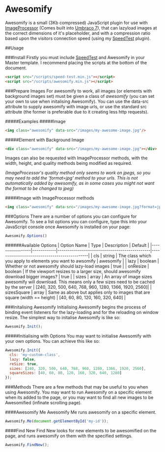 Awesomify
=============

Awesomify is a small (3Kb compressed) JavaScript plugin for use with [ImageProcessor](http://imageprocessor.org/) (Comes built into  [Umbraco 7](http://umbraco.com/)), that can lazyload images at the correct dimensions of it's placeholder, and with a compression ratio based upon the visitors connection speed (using my [SpeedTest](https://github.com/bameyrick/JS-Speed-Test) plugin).

##Usage

###Install
Firstly you must include [SpeedTest](https://github.com/bameyrick/JS-Speed-Test) and Awesomify in your Master template. I recommend placing the scripts at the bottom of the document.

```html
<script src="/scripts/speed-test.min.js"></script>
<script src="/scripts/awesomify.min.js"></script>
```

###Prepare Images
For awesomify to work, all images (or elements with background images set) must be given a class of *awesomify* (you can set your own to use when initalising Awesomify). You can use the data-src attribute to supply awesomify with image urls, or use the standard src attribute (the former is preferable due to it creating less http requests).

#####Examples
#####Image
```html
<img class="awesomify" data-src="/images/my-awesome-image.jpg"/>
```
#####Element with Background Image
```html
<div class="awesomify" data-src="/images/my-awesome-image.jpg"></div>
```

Images can also be requested with ImageProcessor methods, with the width, height, and quality methods being modified as required.

*(ImageProcessor's quality method only seems to work on jpegs, so you may need to add the 'format=jpg' method to your urls. This is not automatically added by awesomify, as in some cases you might not want the format to be changed to jpeg)*

#####Image with ImageProcessor methods
```html
<img class="awesomify" data-src="/images/my-awesome-image.jpg?format=jpg&filter=comic"/>
```

###Options
There are a number of options you can configure for Awesomify. To see a list options you can configure, type this into your JavaScript console once Awesomify is installed on your page:

```javascript
Awesomify.Options()
```

######Available Options
| Option Name     | Type       | Description                                   | Default                                      |
|-----------------|------------|-----------------------------------------------|----------------------------------------------|
| cls             | string     | The class which you apply to elements you want to awsomify | awesomify                       |
| lazy            | boolean    | Whether or not awesomify should lazy-load images | true                                      |
| onResize        | boolean    | If the viewport resizes to a larger size, should awesomify download bigger images? | true    |
| sizes           | array      | An array of image sizes awesomify will download. This means only a few sizes need to be cached by the server | [240, 320, 500, 640, 768, 960, 1280, 1366, 1920, 2560]|
| sizesSquare     | array      | Same as above but applies only to images that are square (width == height) | [40, 60, 80, 120, 160, 320, 640] |


###Initalising Awesomify
Initialising Awesomify begins the process of binding event listeners for the lazy-loading and for the reloading on window resize. The simplest way to initalise Awesomify is like so:
```javascript
Awesomify.Init();
```

#####Initialising with Options
You may want to initialise Awesomify with your own options. You can achieve this like so:

```javascript
Awesomify.Init({
  cls: 'my-custom-class',
  lazy: false,
  reSize: true,
  sizes: [240, 320, 500, 640, 768, 960, 1280, 1366, 1920, 2560],
  squareSizes: [40, 60, 80, 120, 160, 320, 640, 1280]
});
```

###Methods
There are a few methods that may be useful to you when using Awesomify. You may want to run Awesomify on a specific element when its added to the page, or you may want to find all new images to be Awesomified (infinate scrolling page).

####Awesomify Me
Awesomify Me runs awesomify on a specific element.
```javascript
Awesomify.Me(document.getElementById('my-id'));
```

####Find New
Find New looks for new elements to be awesomified on the page, and runs awesomify on them with the specified settings.
```javascript
Awesomify.FindNew();
```

